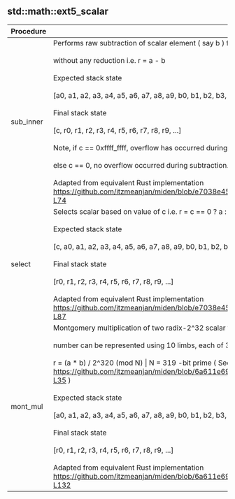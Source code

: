 
## std::math::ext5_scalar
| Procedure | Description |
| ----------- | ------------- |
| sub_inner | Performs raw subtraction of scalar element ( say b ) from another one ( say a ),<br /><br />without any reduction i.e. r = a - b<br /><br />Expected stack state<br /><br />[a0, a1, a2, a3, a4, a5, a6, a7, a8, a9, b0, b1, b2, b3, b4, b5, b6, b7, b8, b9, ...]<br /><br />Final stack state<br /><br />[c, r0, r1, r2, r3, r4, r5, r6, r7, r8, r9, ...]<br /><br />Note, if c == 0xffff_ffff, overflow has occurred during subtraction<br /><br />else c == 0, no overflow occurred during subtraction.<br /><br />Adapted from equivalent Rust implementation https://github.com/itzmeanjan/miden/blob/e7038e45865a7032a0629346921a77010e82862d/miden/tests/integration/stdlib/math/ext5_scalar.rs#L56-L74 |
| select | Selects scalar based on value of c i.e. r = c == 0 ? a : b \| c ∈ {0, 0xffff_ffff}<br /><br />Expected stack state<br /><br />[c, a0, a1, a2, a3, a4, a5, a6, a7, a8, a9, b0, b1, b2, b3, b4, b5, b6, b7, b8, b9, ...]<br /><br />Final stack state<br /><br />[r0, r1, r2, r3, r4, r5, r6, r7, r8, r9, ...]<br /><br />Adapted from equivalent Rust implementation https://github.com/itzmeanjan/miden/blob/e7038e45865a7032a0629346921a77010e82862d/miden/tests/integration/stdlib/math/ext5_scalar.rs#L76-L87 |
| mont_mul | Montgomery multiplication of two radix-2^32 scalar field elements s.t. each<br /><br />number can be represented using 10 limbs, each of 32 -bit width, returning<br /><br />r = (a * b) / 2^320 (mod N) \| N = 319 -bit prime ( See https://github.com/itzmeanjan/miden/blob/6a611e693601577864da3e43e745525b83c0030d/miden/tests/integration/stdlib/math/ext5_scalar.rs#L24-L35 )<br /><br />Expected stack state<br /><br />[a0, a1, a2, a3, a4, a5, a6, a7, a8, a9, b0, b1, b2, b3, b4, b5, b6, b7, b8, b9, ...]<br /><br />Final stack state<br /><br />[r0, r1, r2, r3, r4, r5, r6, r7, r8, r9, ...]<br /><br />Adapted from equivalent Rust implementation https://github.com/itzmeanjan/miden/blob/6a611e693601577864da3e43e745525b83c0030d/miden/tests/integration/stdlib/math/ext5_scalar.rs#L92-L132 |
